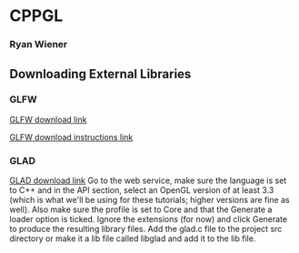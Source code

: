 # CPPGL
### Ryan Wiener
## Downloading External Libraries
### GLFW
[GLFW download link](http://www.glfw.org/download.html)

[GLFW download instructions link](http://www.glfw.org/docs/latest/compile.html)
### GLAD
[GLAD download link](http://glad.dav1d.de)
Go to the web service, make sure the language is set to C++ and in the API section, select an OpenGL version of at least 3.3 (which is what we'll be using for these tutorials; higher versions are fine as well). Also make sure the profile is set to Core and that the Generate a loader option is ticked. Ignore the extensions (for now) and click Generate to produce the resulting library files. Add the glad.c file to the project src directory or make it a lib file called libglad and add it to the lib file.
